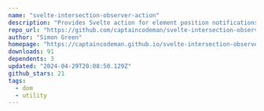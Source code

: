 ```yaml
---
name: "svelte-intersection-observer-action"
description: "Provides Svelte action for element position notifications using IntersectionObserver."
repo_url: "https://github.com/captaincodeman/svelte-intersection-observer-action"
author: "Simon Green"
homepage: "https://captaincodeman.github.io/svelte-intersection-observer-action/"
downloads: 91
dependents: 3
updated: "2024-04-29T20:08:50.129Z"
github_stars: 21
tags: 
  - dom
  - utility
---
```

